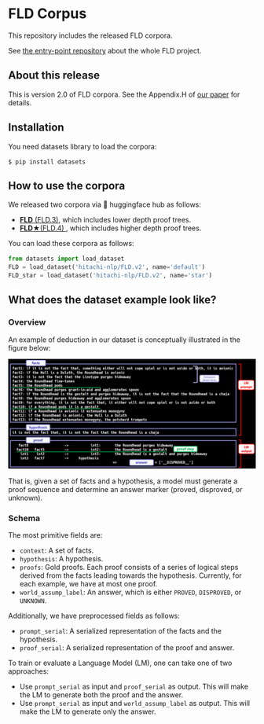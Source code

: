 # FLD Corpus
This repository includes the released FLD corpora.

See [the entry-point repository](https://github.com/hitachi-nlp/FLD.git) about the whole FLD project.


## About this release
This is version 2.0 of FLD corpora. See the Appendix.H of [our paper](https://arxiv.org/abs/2308.07336) for details.


## Installation
You need datasets library to load the corpora:
```console
$ pip install datasets
```

## How to use the corpora
We released two corpora via 🤗 huggingface hub as follows:
* [**FLD** (FLD.3)](https://huggingface.co/datasets/hitachi-nlp/FLD.v2/viewer/default/train), which includes lower depth proof trees.
* [**FLD★**(FLD.4) ](https://huggingface.co/datasets/hitachi-nlp/FLD.v2/viewer/star/train), which includes higher depth proof trees.

You can load these corpora as follows:
```python
from datasets import load_dataset
FLD = load_dataset('hitachi-nlp/FLD.v2', name='default')
FLD_star = load_dataset('hitachi-nlp/FLD.v2', name='star')
```

## What does the dataset example look like?

### Overview
An example of deduction in our dataset is conceptually illustrated in the figure below:

![deduction_example](./images/deduction_example_GPT4.png)

That is, given a set of facts and a hypothesis, a model must generate a proof sequence and determine an answer marker (proved, disproved, or unknown).

### Schema
The most primitive fields are:
* `context`: A set of facts.
* `hypothesis`: A hypothesis.
* `proofs`: Gold proofs. Each proof consists of a series of logical steps derived from the facts leading towards the hypothesis. Currently, for each example, we have at most one proof.
* `world_assump_label`: An answer, which is either `PROVED`, `DISPROVED`, or `UNKNOWN`.

Additionally, we have preprocessed fields as follows:
* `prompt_serial`: A serialized representation of the facts and the hypothesis.
* `proof_serial`: A serialized representation of the proof and answer.

To train or evaluate a Language Model (LM), one can take one of two approaches:
* Use `prompt_serial` as input and `proof_serial` as output. This will make the LM to generate both the proof and the answer.
* Use `prompt_serial` as input and `world_assump_label` as output. This will make the LM to generate only the answer.
